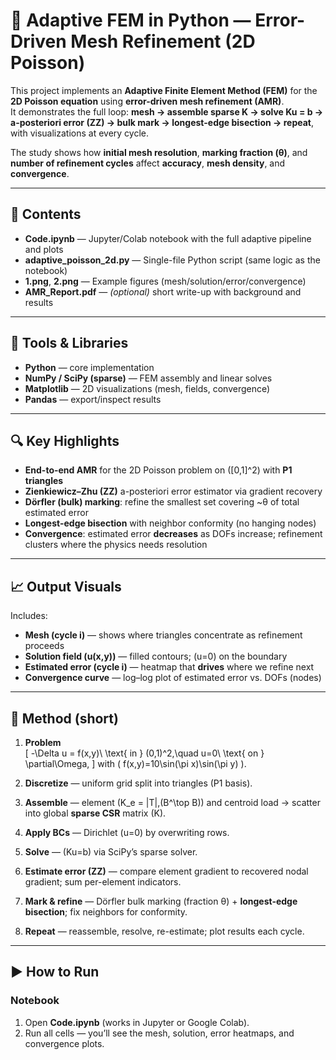# 🧩 Adaptive FEM in Python — Error-Driven Mesh Refinement (2D Poisson)

This project implements an **Adaptive Finite Element Method (FEM)** for the **2D Poisson equation** using **error-driven mesh refinement (AMR)**.  
It demonstrates the full loop: **mesh → assemble sparse K → solve Ku = b → a-posteriori error (ZZ) → bulk mark → longest-edge bisection → repeat**, with visualizations at every cycle.

The study shows how **initial mesh resolution**, **marking fraction (θ)**, and **number of refinement cycles** affect **accuracy**, **mesh density**, and **convergence**.

---

## 📁 Contents
- **Code.ipynb** — Jupyter/Colab notebook with the full adaptive pipeline and plots  
- **adaptive_poisson_2d.py** — Single-file Python script (same logic as the notebook)  
- **1.png**, **2.png** — Example figures (mesh/solution/error/convergence)  
- **AMR_Report.pdf** — *(optional)* short write-up with background and results

---

## 🧰 Tools & Libraries
- **Python** — core implementation  
- **NumPy / SciPy (sparse)** — FEM assembly and linear solves  
- **Matplotlib** — 2D visualizations (mesh, fields, convergence)  
- **Pandas** — export/inspect results

---

## 🔍 Key Highlights
- **End-to-end AMR** for the 2D Poisson problem on \([0,1]^2\) with **P1 triangles**  
- **Zienkiewicz–Zhu (ZZ)** a-posteriori error estimator via gradient recovery  
- **Dörfler (bulk) marking**: refine the smallest set covering ~θ of total estimated error  
- **Longest-edge bisection** with neighbor conformity (no hanging nodes)  
- **Convergence**: estimated error **decreases** as DOFs increase; refinement clusters where the physics needs resolution

---

## 📈 Output Visuals
Includes:
- **Mesh (cycle i)** — shows where triangles concentrate as refinement proceeds  
- **Solution field \(u(x,y)\)** — filled contours; \(u=0\) on the boundary  
- **Estimated error (cycle i)** — heatmap that **drives** where we refine next  
- **Convergence curve** — log–log plot of estimated error vs. DOFs (nodes)

---

## 🧪 Method (short)
1. **Problem**  
   \[
   -\Delta u = f(x,y)\ \text{ in } (0,1)^2,\quad u=0\ \text{ on } \partial\Omega,
   \]
   with \( f(x,y)=10\sin(\pi x)\sin(\pi y) \).

2. **Discretize** — uniform grid split into triangles (P1 basis).  
3. **Assemble** — element \(K_e = |T|\,(B^\top B)\) and centroid load → scatter into global **sparse CSR** matrix \(K\).  
4. **Apply BCs** — Dirichlet \(u=0\) by overwriting rows.  
5. **Solve** — \(Ku=b\) via SciPy’s sparse solver.  
6. **Estimate error (ZZ)** — compare element gradient to recovered nodal gradient; sum per-element indicators.  
7. **Mark & refine** — Dörfler bulk marking (fraction θ) + **longest-edge bisection**; fix neighbors for conformity.  
8. **Repeat** — reassemble, resolve, re-estimate; plot results each cycle.

---

## ▶️ How to Run
### Notebook
1. Open **Code.ipynb** (works in Jupyter or Google Colab).  
2. Run all cells — you’ll see the mesh, solution, error heatmaps, and convergence plots.



